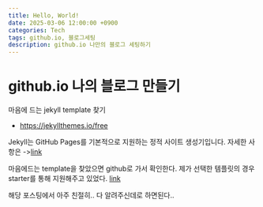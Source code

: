 ```yaml
---
title: Hello, World!
date: 2025-03-06 12:00:00 +0900
categories: Tech
tags: github.io, 블로그세팅
description: github.io 나만의 블로그 세팅하기
---
```


# github.io 나의 블로그 만들기

마음에 드는 jekyll template 찾기 
- https://jekyllthemes.io/free

Jekyll는 GitHub Pages를 기본적으로 지원하는 정적 사이트 생성기입니다. 자세한 사항은 ->[link](https://docs.github.com/ko/pages/setting-up-a-github-pages-site-with-jekyll/about-github-pages-and-jekyll)

마음에드는 template을 찾았으면 github로 가서 확인한다.
제가 선택한 템플릿의 경우 starter를 통해 지원해주고 있었다. [link](https://chirpy.cotes.page/posts/getting-started/)

해당 포스팅에서 아주 친절히.. 다 알려주신데로 하면된다..
